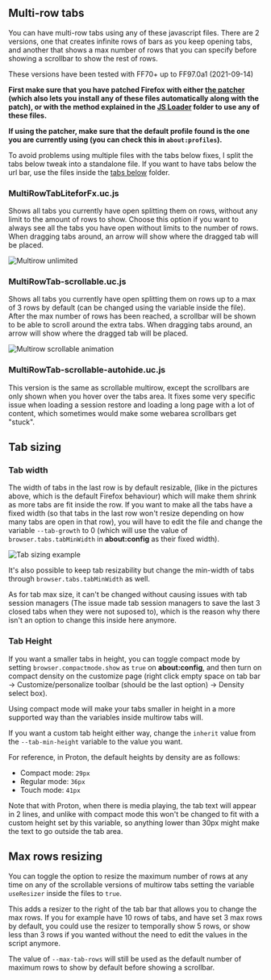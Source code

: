 ## Multi-row tabs
You can have multi-row tabs using any of these javascript files.
There are 2 versions, one that creates infinite rows of bars as you keep opening tabs, and another that shows a max number of rows that you can specify before showing a scrollbar to show the rest of rows.

These versions have been tested with FF70+ up to FF97.0a1 (2021-09-14)

**First make sure that you have patched Firefox with either [the patcher](https://github.com/Izheil/Quantum-Nox-Firefox-Customizations/releases) (which also lets you install any of these files automatically along with the patch), or with the method explained in the [JS Loader](https://github.com/Izheil/Quantum-Nox-Firefox-Customizations/tree/master/Multirow%20and%20other%20functions/JS%20Loader) folder to use any of these files.**

**If using the patcher, make sure that the default profile found is the one you are currently using (you can check this in `about:profiles`).**

To avoid problems using multiple files with the tabs below fixes, I split the tabs below tweak into a standalone file. If you want to have tabs below the url bar, use the files inside the [tabs below](https://github.com/Izheil/Quantum-Nox-Firefox-Customizations/tree/master/Multirow%20and%20other%20functions/Tabs%20below) folder.

### MultiRowTabLiteforFx.uc.js
Shows all tabs you currently have open splitting them on rows, without any limit to the amount of rows to show. Choose this option if you want to always see all the tabs you have open without limits to the number of rows. When dragging tabs around, an arrow will show where the dragged tab will be placed.

![Multirow unlimited](https://i.imgur.com/GWSgqD9.png)

### MultiRowTab-scrollable.uc.js
Shows all tabs you currently have open splitting them on rows up to a max of 3 rows by default (can be changed using the variable inside the file). After the max number of rows has been reached, a scrollbar will be shown to be able to scroll around the extra tabs. When dragging tabs around, an arrow will show where the dragged tab will be placed.

![Multirow scrollable animation](https://i.imgur.com/2YUO9vq.png)

### MultiRowTab-scrollable-autohide.uc.js
This version is the same as scrollable multirow, except the scrollbars are only shown when you hover over the tabs area. It fixes some very specific issue when loading a session restore and loading a long page with a lot of content, which sometimes would make some webarea scrollbars get "stuck".

## Tab sizing

### Tab width
The width of tabs in the last row is by default resizable, (like in the pictures above, which is the default Firefox behaviour) which will make them shrink as more tabs are fit inside the row. If you want to make all the tabs have a fixed width (so that tabs in the last row won't resize depending on how many tabs are open in that row), you will have to edit the file and change the variable `--tab-growth` to 0 (which will use the value of `browser.tabs.tabMinWidth` in **about:config** as their fixed width).

![Tab sizing example](https://i.imgur.com/twzsQ6V.png)

It's also possible to keep tab resizability but change the min-width of tabs through `browser.tabs.tabMinWidth` as well.

As for tab max size, it can't be changed without causing issues with tab session managers (The issue made tab session managers to save the last 3 closed tabs when they were not suposed to), which is the reason why there isn't an option to change this inside here anymore.

### Tab Height
If you want a smaller tabs in height, you can toggle compact mode by setting `browser.compactmode.show` as `true` on **about:config**, and then turn on compact density on the customize page (right click empty space on tab bar -> Customize/personalize toolbar (should be the last option) -> Density select box). 

Using compact mode will make your tabs smaller in height in a more supported way than the variables inside multirow tabs will.  

If you want a custom tab height either way, change the `inherit` value from the `--tab-min-height` variable to the value you want. 

For reference, in Proton, the default heights by density are as follows:
- Compact mode: `29px`
- Regular mode: `36px`
- Touch mode: `41px`

Note that with Proton, when there is media playing, the tab text will appear in 2 lines, and unlike with compact mode this won't be changed to fit with a custom height set by this variable, so anything lower than 30px might make the text to go outside the tab area.

## Max rows resizing

You can toggle the option to resize the maximum number of rows at any time on any of the scrollable versions of multirow tabs setting the variable `useResizer` inside the files to `true`.

This adds a resizer to the right of the tab bar that allows you to change the max rows.
If you for example have 10 rows of tabs, and have set 3 max rows by default, you could use the resizer to temporally show 5 rows, or show less than 3 rows if you wanted without the need to edit the values in the script anymore.

The value of `--max-tab-rows` will still be used as the default number of maximum rows to show by default before showing a scrollbar.